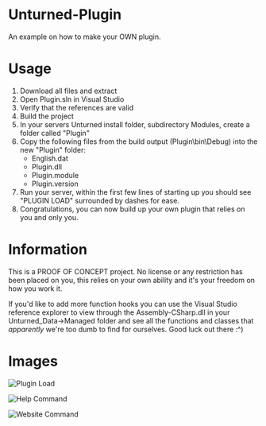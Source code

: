 # Unturned-Plugin
An example on how to make your OWN plugin.

# Usage
1. Download all files and extract
2. Open Plugin.sln in Visual Studio
3. Verify that the references are valid
4. Build the project
5. In your servers Unturned install folder, subdirectory Modules, create a folder called "Plugin"
6. Copy the following files from the build output (Plugin\bin\Debug) into the new "Plugin" folder:
     - English.dat
     - Plugin.dll
     - Plugin.module
     - Plugin.version
7. Run your server, within the first few lines of starting up you should see "PLUGIN LOAD" surrounded by dashes for ease.
8. Congratulations, you can now build up your own plugin that relies on you and only you.

# Information
This is a PROOF OF CONCEPT project.
No license or any restriction has been placed on you, this relies on your own ability and it's your freedom on how you work it.

If you'd like to add more function hooks you can use the Visual Studio reference explorer to view through the Assembly-CSharp.dll in your Unturned_Data->Managed folder and see all the functions and classes that *apparently* we're too dumb to find for ourselves. Good luck out there :^)

# Images
![Plugin Load](https://i.imgur.com/LIdTx6f.png)

![Help Command](https://i.imgur.com/0xKuvPi.png)

![Website Command](https://i.imgur.com/5gqyazu.png)
